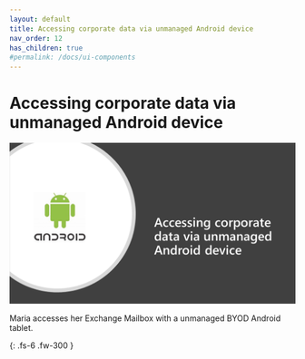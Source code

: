 ```yaml
---
layout: default
title: Accessing corporate data via unmanaged Android device
nav_order: 12
has_children: true
#permalink: /docs/ui-components
---
```


# Accessing corporate data via unmanaged Android device

![](/assets/images/scenario12/Scenario12_01.PNG "Scenario 12")

Maria accesses her Exchange Mailbox with a unmanaged BYOD Android tablet.


{: .fs-6 .fw-300 }
